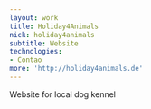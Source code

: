 ```yaml
---
layout: work
title: Holiday4Animals
nick: holiday4animals
subtitle: Website
technologies:
- Contao
more: 'http://holiday4animals.de'
---
```

Website for local dog kennel
